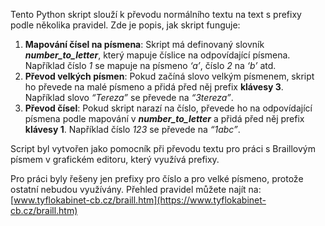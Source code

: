 Tento Python skript slouží k převodu normálního textu na text s prefixy podle několika pravidel. Zde je popis, jak skript funguje:

1. <b>Mapování čísel na písmena</b>:
         Skript má definovaný slovník <b><i>number_to_letter</i></b>, který mapuje číslice na odpovídající písmena. Například číslo <i>1</i> se mapuje na písmeno <i>‘a’</i>, číslo <i>2</i> na <i>‘b’</i> atd.
2. <b>Převod velkých písmen</b>:
         Pokud začíná slovo velkým písmenem, skript ho převede na malé písmeno a přidá před něj prefix <b>klávesy 3</b>. Například slovo <i>“Tereza”</i> se převede na <i>“3tereza”</i>.
3. <b>Převod čísel</b>:
         Pokud skript narazí na číslo, převede ho na odpovídající písmena podle mapování v <b><i>number_to_letter</i></b> a přidá před něj prefix <b>klávesy 1</b>. Například číslo <i>123</i> se převede na <i>“1abc”</i>.

Script byl vytvořen jako pomocník při převodu textu pro práci s Braillovým písmem v grafickém editoru, který využívá prefixy.

Pro práci byly řešeny jen prefixy pro číslo a pro velké písmeno, protože ostatní nebudou využívány. Přehled pravidel můžete najít na: [www.tyflokabinet-cb.cz/braill.htm](https://www.tyflokabinet-cb.cz/braill.htm)
